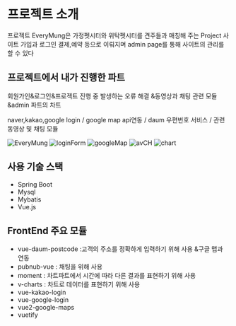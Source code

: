# 프로젝트 소개
프로젝트 EveryMung은 가정펫시터와 위탁펫시터를 견주들과 매칭해 주는 Project
사이트 가입과 로그인 결제,예약 등으로 이뤄지며 admin page를 통해 사이트의 관리를 할 수 있다

## 프로젝트에서 내가 진행한 파트
회원가인&로그인&프로젝트 진행 중 발생하는 오류 해결 &동영상과 채팅 관련 모듈 &admin 파트의 차트

naver,kakao,google login / google map api연동 / daum 우편번호 서비스 / 관련 동영상 및 채팅 모듈


![EveryMung](https://user-images.githubusercontent.com/51103479/81196249-c603fc00-8ff9-11ea-9611-82a1d96afa2e.png)
![loginForm](https://user-images.githubusercontent.com/51103479/81196797-740fa600-8ffa-11ea-9bf0-d3bf3f735cb5.JPG)
![googleMap](https://user-images.githubusercontent.com/51103479/81196853-8ab5fd00-8ffa-11ea-8ece-16a93416dca0.JPG)
![avCH](https://user-images.githubusercontent.com/51103479/81196929-9f929080-8ffa-11ea-9348-f7df7c406420.JPG)
![chart](https://user-images.githubusercontent.com/51103479/81196985-b20cca00-8ffa-11ea-844f-2e30581947d8.JPG)


## 사용 기술 스택
  - Spring Boot
  - Mysql
  - Mybatis
  - Vue.js

## FrontEnd 주요 모듈
  - vue-daum-postcode :고객의 주소를 정확하게 입력하기 위해 사용 &구글 맵과 연동
  - pubnub-vue : 채팅을 위해 사용
  - moment : 차트파트에서 시간에 따라 다른 결과를 표현하기 위해 사용
  - v-charts : 차트로 데이터를 표현하기 위해 사용
  - vue-kakao-login
  - vue-google-login
  - vue2-google-maps
  - vuetify
  
